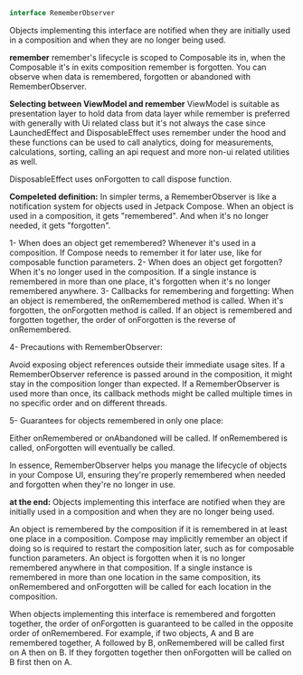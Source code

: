 
```kotlin
interface RememberObserver
```

Objects implementing this interface are notified when they are initially used in a composition and when they are no longer being used.

**remember**
remember's lifecycle is scoped to Composable its in, when the Composable it's in exits composition remember is forgotten. You can observe when data is remembered, forgotten or abandoned with RememberObserver.

**Selecting between ViewModel and remember**
ViewModel is suitable as presentation layer to hold data from data layer while remember is preferred with generally with Ui related class but it's not always the case since LaunchedEffect and DisposableEffect uses remember under the hood and these functions can be used to call analytics, doing for measurements, calculations, sorting, calling an api request and more non-ui related utilities as well.

DisposableEffect uses onForgotten to call dispose function.


**Compeleted definition:**
In simpler terms, a RememberObserver is like a notification system for objects used in Jetpack Compose. When an object is used in a composition, it gets "remembered". And when it's no longer needed, it gets "forgotten".

1- When does an object get remembered?
Whenever it's used in a composition.
If Compose needs to remember it for later use, like for composable function parameters.
2- When does an object get forgotten?
When it's no longer used in the composition. If a single instance is remembered in more than one place, it's forgotten when it's no longer remembered anywhere.
3- Callbacks for remembering and forgetting:
When an object is remembered, the onRemembered method is called.
When it's forgotten, the onForgotten method is called.
If an object is remembered and forgotten together, the order of onForgotten is the reverse of onRemembered.

4- Precautions with RememberObserver:

Avoid exposing object references outside their immediate usage sites.
If a RememberObserver reference is passed around in the composition, it might stay in the composition longer than expected.
If a RememberObserver is used more than once, its callback methods might be called multiple times in no specific order and on different threads.

5- Guarantees for objects remembered in only one place:

Either onRemembered or onAbandoned will be called.
If onRemembered is called, onForgotten will eventually be called.


In essence, RememberObserver helps you manage the lifecycle of objects in your Compose UI, ensuring they're properly remembered when needed and forgotten when they're no longer in use.


**at the end:**
Objects implementing this interface are notified when they are initially used in a composition and when they are no longer being used.

An object is remembered by the composition if it is remembered in at least one place in a composition. Compose may implicitly remember an object if doing so is required to restart the composition later, such as for composable function parameters. An object is forgotten when it is no longer remembered anywhere in that composition. If a single instance is remembered in more than one location in the same composition, its onRemembered and onForgotten will be called for each location in the composition.

When objects implementing this interface is remembered and forgotten together, the order of onForgotten is guaranteed to be called in the opposite order of onRemembered. For example, if two objects, A and B are remembered together, A followed by B, onRemembered will be called first on A then on B. If they forgotten together then onForgotten will be called on B first then on A.